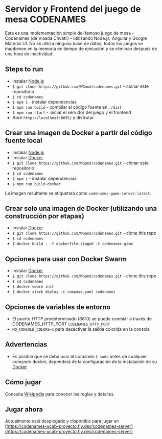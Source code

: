 # Servidor y Frontend del juego de mesa CODENAMES

Esta es una implementación simple del famoso juego de mesa - Codenames (de Vlaada Chvátil) - utilizando Node.js, Angular y Google Material UI. No se utiliza ninguna base de datos, todos los juegos se mantienen en la memoria en tiempo de ejecución y se eliminan después de una hora de inactividad.

## Steps to run
 - Instalar [Node.js](https://nodejs.org/en/)
 - `$ git clone https://github.com/WGand/codenames.git` - clonar este repositorio
 - `$ cd codenames`
 - `$ npm i` - instalar dependencias
 - `$ npm run build` - compilar el código fuente en `./dist`
 - `$ npm run start` - iniciar el servidor del juego y el frontend
 - Abrir `http://localhost:8095/` y disfrutar

## Crear una imagen de Docker a partir del código fuente local
 - Instalar [Node.js](https://nodejs.org/en/)
 - Instalar [Docker](https://www.docker.com/)
 - `$ git clone https://github.com/WGand/codenames.git` - clonar este repositorio
 - `$ cd codenames`
 - `$ npm i` - instalar dependencias
 - `$ npm run build-docker`
 
La imagen resultante se etiquetará como `codenames-game-server:latest`.

## Crear solo una imagen de Docker (utilizando una construcción por etapas)
 - Instalar [Docker](https://www.docker.com/)
 - `$ git clone https://github.com/WGand/codenames.git` - clone this repo
 - `$ cd codenames`
 - `$ docker build . -f dockerfile.staged -t codenames-game`

 ## Opciones para usar con Docker Swarm
 - Instalar [Docker](https://www.docker.com/)
 - `$ git clone https://github.com/WGand/codenames.git` - clone this repo
 - `$ cd codenames`
 - `$ docker swarm init`
 - `$ docker stack deploy -c compose.yaml codenames`
 
## Opciones de variables de entorno
 - El puerto HTTP predeterminado (8810) se puede cambiar a través de CODENAMES_HTTP_PORT `CODENAMES_HTTP_PORT`
 - `NO_CONSOLE_COLORS=1` para desactivar la salida colorida en la consola

## Advertencias
 - Es posible que se deba usar el comando `$ sudo` antes de cualquier comando docker, dependerá de la configuración de la instalación de su [Docker](https://www.docker.com/) 

## Cómo jugar
Consulta [Wikipedia](https://en.wikipedia.org/wiki/Codenames_(board_game)) para conocer las reglas y detalles.

## Jugar ahora
Actualmente está desplegado y disponible para jugar en [https://codenames-ucab-proyecto.fly.dev/codenames-server](https://codenames-ucab-proyecto.fly.dev/codenames-server)